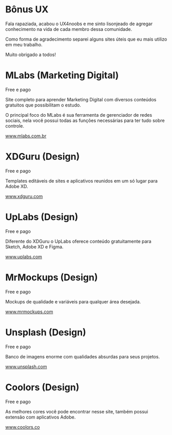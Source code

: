 # Bônus UX

Fala rapaziada, acabou o UX4noobs e me sinto lisonjeado de agregar conhecimento na vida de cada membro dessa comunidade.

Como forma de agradecimento separei alguns sites úteis que eu mais utilizo em meu trabalho.

Muito obrigado a todos!

# MLabs (Marketing Digital)
Free e pago

Site completo para aprender Marketing Digital com diversos conteúdos gratuitos que possibilitam o estudo.

O principal foco do MLabs é sua ferramenta de gerenciador de redes sociais, nela você possui todas as funções necessárias para ter tudo sobre controle.

www.mlabs.com.br

# XDGuru (Design)
Free e pago

Templates editáveis de sites e aplicativos reunidos em um só lugar para Adobe XD.

www.xdguru.com

# UpLabs (Design)
Free e pago

Diferente do XDGuru o UpLabs oferece conteúdo gratuitamente para Sketch, Adobe XD e Figma.

www.uplabs.com

# MrMockups (Design)
Free e pago

Mockups de qualidade e variáveis para qualquer área desejada.

www.mrmockups.com

# Unsplash (Design)
Free e pago

Banco de imagens enorme com qualidades absurdas para seus projetos.

www.unsplash.com

# Coolors (Design)
Free e pago

As melhores cores você pode encontrar nesse site, também possui extensão com aplicativos Adobe.

www.coolors.co
